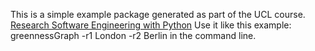 This is a simple example package generated as part of the UCL course. [Research Software Engineering with Python](development.rc.ucl.ac.uk/training/engineering) 
Use it like this example: 
greennessGraph -r1 London -r2 Berlin
in the command line. 